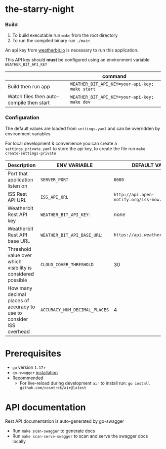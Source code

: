# the-starry-night

### Build

1. To build executable run `make` from the root directory
1. To run the compiled binary run `./main`

An api key from [weatherbit.io](https://www.weatherbit.io/api) is necessary to run this application.

This API key should **must** be configured using an environment variable `WEATHER_BIT_API_KEY`

|                                          | command                                        |
| ---------------------------------------- | ---------------------------------------------- |
| Build then run app                       | `WEATHER_BIT_API_KEY=your-api-key; make start` |
| Watch files then auto-compile then start | `WEATHER_BIT_API_KEY=your-api-key; make dev`   |

### Configuration

The default values are loaded from `settings.yaml` and can be overridden by environment variables

For local development & convenience you can create a `settings_private.yaml` to store the api key,
to create the file run `make create-settings-private`

| Description                                                         | ENV VARIABLE                  | DEFAULT VALUE                             | Required |
| ------------------------------------------------------------------- | ----------------------------- | ----------------------------------------- | -------- |
| Port that application listen on                                     | `SERVER_PORT`                 | `8080`                                    |          |
| ISS Rest API URL                                                    | `ISS_API_URL`                 | `http://api.open-notify.org/iss-now.json` |          |
| Weatherbit Rest API key                                             | `WEATHER_BIT_API_KEY`:        | _none_                                    | yes      |
| Weatherbit Rest API base URL                                        | `WEATHER_BIT_API_BASE_URL`:   | `https://api.weatherbit.io/v2.0`          |          |
| Threshold value over which visibility is considered possible        | `CLOUD_COVER_THRESHOLD`       | 30                                        |          |
| How many decimal places of accuracy to use to consider ISS overhead | `ACCURACY_NUM_DECIMAL_PLACES` | 4                                         |          |

# Prerequisites

- `go` version `1.17`+
- `go-swagger` [installation](https://goswagger.io/install.html)
- Recommended
  - For live-reload during development `air` to install run: `go install github.com/cosmtrek/air@latest`

# API documentation

Rest API documentation is auto-generated by go-swagger

- Run `make scan-swagger` to generate docs
- Run `make scan-serve-swagger` to scan and serve the swagger docs locally
